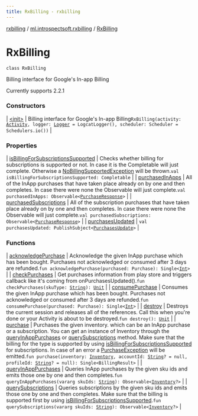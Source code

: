 ```yaml
---
title: RxBilling - rxbilling
---
```


[rxbilling](../../index.html) / [ml.introspectsoft.rxbilling](../index.html) / [RxBilling](./index.html)

# RxBilling

`class RxBilling`

Billing interface for Google's In-app Billing

Currently supports 2.2.1

### Constructors

| [&lt;init&gt;](-init-.html) | Billing interface for Google's In-app Billing`RxBilling(activity: `[`Activity`](https://developer.android.com/reference/android/app/Activity.html)`, logger: `[`Logger`](../-logger/index.html)` = LogcatLogger(), scheduler: Scheduler = Schedulers.io())` |

### Properties

| [isBillingForSubscriptionsSupported](is-billing-for-subscriptions-supported.html) | Checks whether billing for subscriptions is supported or not. In case it is the Completable will just complete. Otherwise a [NoBillingSupportedException](../-no-billing-supported-exception/index.html) will be thrown.`val isBillingForSubscriptionsSupported: Completable` |
| [purchasedInApps](purchased-in-apps.html) | All of the InApp purchases that have taken place already on by one and then completes. In case there were none the Observable will just complete.`val purchasedInApps: Observable<`[`PurchaseResponse`](../-purchase-response/index.html)`>` |
| [purchasedSubscriptions](purchased-subscriptions.html) | All of the subscription purchases that have taken place already on by one and then completes. In case there were none the Observable will just complete.`val purchasedSubscriptions: Observable<`[`PurchaseResponse`](../-purchase-response/index.html)`>` |
| [purchasesUpdated](purchases-updated.html) | `val purchasesUpdated: PublishSubject<`[`PurchasesUpdate`](../-purchases-update/index.html)`>` |

### Functions

| [acknowledgePurchase](acknowledge-purchase.html) | Acknowledge the given InApp purchase which has been bought. Purchases not acknowledged or consumed after 3 days are refunded.`fun acknowledgePurchase(purchased: Purchase): Single<`[`Int`](https://kotlinlang.org/api/latest/jvm/stdlib/kotlin/-int/index.html)`>` |
| [checkPurchases](check-purchases.html) | Get purchases information from play store and triggers callback like it's coming from onPurchasesUpdated().`fun checkPurchases(skuType: `[`String`](https://kotlinlang.org/api/latest/jvm/stdlib/kotlin/-string/index.html)`): `[`Unit`](https://kotlinlang.org/api/latest/jvm/stdlib/kotlin/-unit/index.html) |
| [consumePurchase](consume-purchase.html) | Consumes the given InApp purchase which has been bought. Purchases not acknowledged or consumed after 3 days are refunded.`fun consumePurchase(purchased: Purchase): Single<`[`Int`](https://kotlinlang.org/api/latest/jvm/stdlib/kotlin/-int/index.html)`>` |
| [destroy](destroy.html) | Destroys the current session and releases all of the references. Call this when you're done or your Activity is about to be destroyed.`fun destroy(): `[`Unit`](https://kotlinlang.org/api/latest/jvm/stdlib/kotlin/-unit/index.html) |
| [purchase](purchase.html) | Purchases the given inventory. which can be an InApp purchase or a subscription. You can get an instance of Inventory through the [queryInAppPurchases](query-in-app-purchases.html) or [querySubscriptions](query-subscriptions.html) method. Make sure that the billing for the type is supported by using [isBillingForSubscriptionsSupported](is-billing-for-subscriptions-supported.html) for subscriptions. In case of an error a [PurchaseException](../-purchase-exception/index.html) will be emitted.`fun purchase(inventory: `[`Inventory`](../-inventory/index.html)`, accountId: `[`String`](https://kotlinlang.org/api/latest/jvm/stdlib/kotlin/-string/index.html)`? = null, profileId: `[`String`](https://kotlinlang.org/api/latest/jvm/stdlib/kotlin/-string/index.html)`? = null): Single<BillingResult>` |
| [queryInAppPurchases](query-in-app-purchases.html) | Queries InApp purchases by the given sku ids and emits those one by one and then completes.`fun queryInAppPurchases(vararg skuIds: `[`String`](https://kotlinlang.org/api/latest/jvm/stdlib/kotlin/-string/index.html)`): Observable<`[`Inventory`](../-inventory/index.html)`?>` |
| [querySubscriptions](query-subscriptions.html) | Queries subscriptions by the given sku ids and emits those one by one and then completes. Make sure that the billing is supported first by using [isBillingForSubscriptionsSupported](is-billing-for-subscriptions-supported.html).`fun querySubscriptions(vararg skuIds: `[`String`](https://kotlinlang.org/api/latest/jvm/stdlib/kotlin/-string/index.html)`): Observable<`[`Inventory`](../-inventory/index.html)`?>` |

